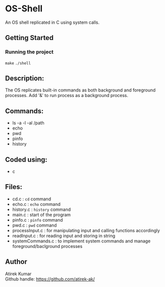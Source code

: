 # OS-Shell
An OS shell replicated in C using system calls.

## Getting Started

### Running the project
```make```
```./shell```

## Description:
The OS replicates built-in commands as both background and foreground processes. Add '&' to run process as a background process.

## Commands:
* ls -a -l -al /path
* echo <text>
* pwd
* pinfo
* history

## Coded using:
* c

## Files:
* cd.c : ```cd``` command
* echo.c : ```echo``` command
* history.c : ```history``` command
* main.c : start of the program
* pinfo.c : ```pinfo``` command
* pwd.c : ```pwd``` command
* processInput.c : for manipulating input and calling functions accordingly
* readInput.c : for reading input and storing in string
* systemCommands.c : to implement system commands and manage foreground/baclground processes

## Author
Atirek Kumar  
Github handle: https://github.com/atirek-ak/
